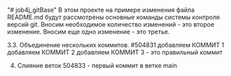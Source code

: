 "# job4j_gitBase" 
В этом проекте на примере изменения файла README.md будут 
рассмотрены основные команды системы контроля версий git.
Вносим необходимое количество изменений - это второе изменение.
Вносим еще одно изменение - это третье.

3.3. Объединение нескольких коммитов. #504831
 добавляем КОММИТ 1
 добавляем КОММИТ 2
 добавляем КОММИТ 3 - это правильный коммит

4. Слияние веток 504833 - первый коммит в ветке main
